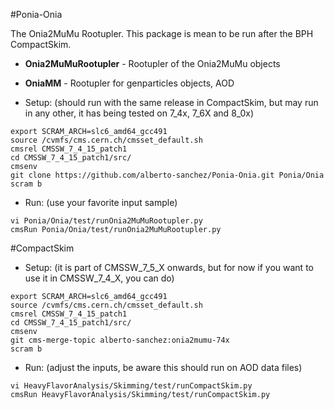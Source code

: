 #Ponia-Onia

The Onia2MuMu Rootupler. This package is mean to be run after the BPH CompactSkim. 

* **Onia2MuMuRootupler** - Rootupler of the Onia2MuMu objects
* **OniaMM**             - Rootupler for genparticles objects, AOD

* Setup: (should run with the same release in CompactSkim, but may run in any other, it has being tested on 7_4x, 7_6X and 8_0x)

```
export SCRAM_ARCH=slc6_amd64_gcc491
source /cvmfs/cms.cern.ch/cmsset_default.sh
cmsrel CMSSW_7_4_15_patch1
cd CMSSW_7_4_15_patch1/src/
cmsenv
git clone https://github.com/alberto-sanchez/Ponia-Onia.git Ponia/Onia
scram b
```

* Run: (use your favorite input sample)

```
vi Ponia/Onia/test/runOnia2MuMuRootupler.py
cmsRun Ponia/Onia/test/runOnia2MuMuRootupler.py
```

#CompactSkim
* Setup: (it is part of CMSSW_7_5_X onwards, but for now if you want to use it in CMSSW_7_4_X, you can do)

```
export SCRAM_ARCH=slc6_amd64_gcc491
source /cvmfs/cms.cern.ch/cmsset_default.sh
cmsrel CMSSW_7_4_15_patch1
cd CMSSW_7_4_15_patch1/src/
cmsenv
git cms-merge-topic alberto-sanchez:onia2mumu-74x
scram b
``` 

* Run: (adjust the inputs, be aware this should run on AOD data files)

```
vi HeavyFlavorAnalysis/Skimming/test/runCompactSkim.py
cmsRun HeavyFlavorAnalysis/Skimming/test/runCompactSkim.py
```

